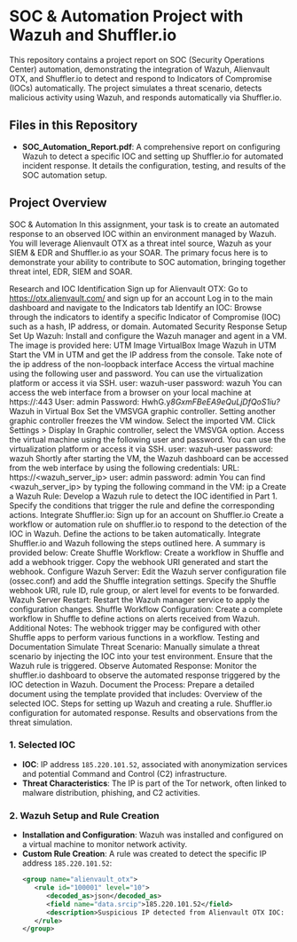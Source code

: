 # SOC & Automation Project with Wazuh and Shuffler.io

This repository contains a project report on SOC (Security Operations Center) automation, demonstrating the integration of Wazuh, Alienvault OTX, and Shuffler.io to detect and respond to Indicators of Compromise (IOCs) automatically. The project simulates a threat scenario, detects malicious activity using Wazuh, and responds automatically via Shuffler.io.

## Files in this Repository

- **SOC_Automation_Report.pdf**: A comprehensive report on configuring Wazuh to detect a specific IOC and setting up Shuffler.io for automated incident response. It details the configuration, testing, and results of the SOC automation setup.

## Project Overview

SOC & Automation
In this assignment, your task is to create an automated response to an observed IOC within an environment managed by Wazuh. You will leverage Alienvault OTX as a threat intel source, Wazuh as your SIEM & EDR and Shuffler.io as your SOAR. The primary focus here is to demonstrate your ability to contribute to SOC automation, bringing together threat intel, EDR, SIEM and SOAR.

Research and IOC Identification
Sign up for Alienvault OTX:
Go to https://otx.alienvault.com/ and sign up for an account
Log in to the main dashboard and navigate to the Indicators tab
Identify an IOC:
Browse through the indicators to identify a specific Indicator of Compromise (IOC) such as a hash, IP address, or domain.
Automated Security Response Setup
Set Up Wazuh:
Install and configure the Wazuh manager and agent in a VM. The image is provided here:
UTM Image
VirtualBox Image
Wazuh in UTM
Start the VM in UTM and get the IP address from the console.
Take note of the ip address of the non-loopback interface
Access the virtual machine using the following user and password. You can use the virtualization platform or access it via SSH.
user: wazuh-user
password: wazuh
You can access the web interface from a browser on your local machine at https://<ubuntu-vm-ip>:443
User: admin
Password: HwhG.y*8GxmFBeEA9eQuLjDfQoS1iu?*
Wazuh in Virtual Box
Set the VMSVGA graphic controller. Setting another graphic controller freezes the VM window.
Select the imported VM.
Click Settings > Display
In Graphic controller, select the VMSVGA option.
Access the virtual machine using the following user and password. You can use the virtualization platform or access it via SSH.
user: wazuh-user
password: wazuh
Shortly after starting the VM, the Wazuh dashboard can be accessed from the web interface by using the following credentials:
URL: https://<wazuh_server_ip>
user: admin
password: admin
You can find <wazuh_server_ip> by typing the following command in the VM:
ip a
Create a Wazuh Rule:
Develop a Wazuh rule to detect the IOC identified in Part 1. Specify the conditions that trigger the rule and define the corresponding actions.
Integrate Shuffler.io:
Sign up for an account on Shuffler.io
Create a workflow or automation rule on shuffler.io to respond to the detection of the IOC in Wazuh. Define the actions to be taken automatically. Integrate Shuffler.io and Wazuh following the steps outlined here. A summary is provided below:
Create Shuffle Workflow:
Create a workflow in Shuffle and add a webhook trigger.
Copy the webhook URI generated and start the webhook.
Configure Wazuh Server:
Edit the Wazuh server configuration file (ossec.conf) and add the Shuffle integration settings.
Specify the Shuffle webhook URI, rule ID, rule group, or alert level for events to be forwarded.
Wazuh Server Restart:
Restart the Wazuh manager service to apply the configuration changes.
Shuffle Workflow Configuration:
Create a complete workflow in Shuffle to define actions on alerts received from Wazuh.
Additional Notes:
The webhook trigger may be configured with other Shuffle apps to perform various functions in a workflow.
Testing and Documentation
Simulate Threat Scenario:
Manually simulate a threat scenario by injecting the IOC into your test environment. Ensure that the Wazuh rule is triggered.
Observe Automated Response:
Monitor the shuffler.io dashboard to observe the automated response triggered by the IOC detection in Wazuh.
Document the Process:
Prepare a detailed document using the template provided that includes:
Overview of the selected IOC.
Steps for setting up Wazuh and creating a rule.
Shuffler.io configuration for automated response.
Results and observations from the threat simulation.

### 1. Selected IOC

- **IOC**: IP address `185.220.101.52`, associated with anonymization services and potential Command and Control (C2) infrastructure.
- **Threat Characteristics**: The IP is part of the Tor network, often linked to malware distribution, phishing, and C2 activities.

### 2. Wazuh Setup and Rule Creation

- **Installation and Configuration**: Wazuh was installed and configured on a virtual machine to monitor network activity.
- **Custom Rule Creation**: A rule was created to detect the specific IP address `185.220.101.52`:
   ```xml
   <group name="alienvault_otx">
      <rule id="100001" level="10">
         <decoded_as>json</decoded_as>
         <field name="data.srcip">185.220.101.52</field>
         <description>Suspicious IP detected from Alienvault OTX IOC: 185.220.101.52</description>
      </rule>
   </group>


   

